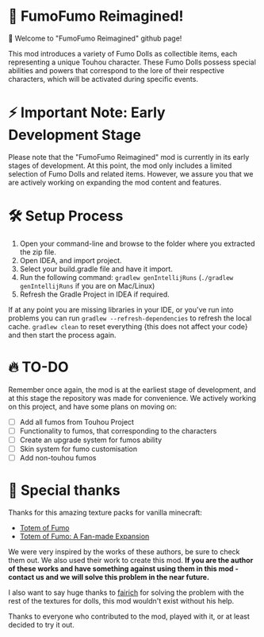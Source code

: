 # 🌸 FumoFumo Reimagined! 
🔮 Welcome to "FumoFumo Reimagined" github page!

This mod introduces a variety of Fumo Dolls as collectible items, each representing a unique Touhou character. These Fumo Dolls possess special abilities and powers that correspond to the lore of their respective characters, which will be activated during specific events.

# ⚡ Important Note: Early Development Stage
 
Please note that the "FumoFumo Reimagined" mod is currently in its early stages of development. At this point, the mod only includes a limited selection of Fumo Dolls and related items. However, we assure you that we are actively working on expanding the mod content and features.

# 🛠️ Setup Process 
1. Open your command-line and browse to the folder where you extracted the zip file. 
2. Open IDEA, and import project. 
3. Select your build.gradle file and have it import. 
4. Run the following command: `gradlew genIntellijRuns` (`./gradlew genIntellijRuns` if you are on Mac/Linux) 
5. Refresh the Gradle Project in IDEA if required.

If at any point you are missing libraries in your IDE, or you've run into problems you can run `gradlew --refresh-dependencies` to refresh the local cache. `gradlew clean` to reset everything {this does not affect your code} and then start the process again.

# 🔥 TO-DO
Remember once again, the mod is at the earliest stage of development, and at this stage the repository was made for convenience. We actively working on this project, and have some plans on moving on:

- [ ] Add all fumos from Touhou Project
- [ ] Functionality to fumos, that corresponding to the characters
- [ ] Create an upgrade system for fumos ability
- [ ] Skin system for fumo customisation
- [ ] Add non-touhou fumos

# 💫 Special thanks
Thanks for this amazing texture packs for vanilla minecraft:
- [Totem of Fumo](https://www.planetminecraft.com/texture-pack/totem-of-fumo-5258122/)
- [Totem of Fumo: A Fan-made Expansion](https://www.planetminecraft.com/texture-pack/totem-of-fumo-a-fan-made-expansion/)

We were very inspired by the works of these authors, be sure to check them out. We also used their work to create this mod. **If you are the author of these works and have something against using them in this mod - contact us and we will solve this problem in the near future.**

I also want to say huge thanks to [fairich](https://github.com/fairich) for solving the problem with the rest of the textures for dolls, this mod wouldn't exist without his help. 

Thanks to everyone who contributed to the mod, played with it, or at least decided to try it out. 